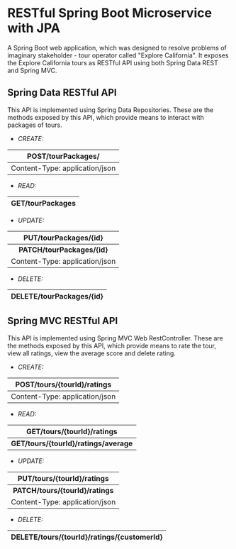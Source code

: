 # RESTful Spring Boot Microservice with JPA

A Spring Boot web application, which was designed 
to resolve problems of imaginary stakeholder -
tour operator called "Explore California". 
It exposes the Explore California tours as RESTful API using 
both Spring Data REST and Spring MVC.

## Spring Data RESTful API

This API is implemented using Spring Data Repositories.
These are the methods exposed by this API, 
which provide means to interact with packages 
of tours.
+ *CREATE:*

|     **POST/tourPackages/**     |
|:------------------------------:|
| Content-Type: application/json |
+ *READ:*

| **GET/tourPackages** |
|:--------------------:|
+ *UPDATE:*

| **PUT/tourPackages/{id}** |
|:---:|
| **PATCH/tourPackages/{id}** |
| Content-Type: application/json |
+ *DELETE:*

| **DELETE/tourPackages/{id}** 	|
|:----------------------------:	|
## Spring MVC RESTful API
This API is implemented using Spring MVC Web RestController.
These are the methods exposed by this API, 
which provide means to rate the tour, view all ratings,
view the average score and delete rating.
+ *CREATE:*

| **POST/tours/{tourId}/ratings** |
|:-------------------------------:|
| Content-Type: application/json  |
+ *READ:*

|     **GET/tours/{tourId}/ratings**     |
|:--------------------------------------:|
| **GET/tours/{tourId}/ratings/average** |
+ *UPDATE:*

|  **PUT/tours/{tourId}/ratings**  |
|:--------------------------------:|
| **PATCH/tours/{tourId}/ratings** |
|  Content-Type: application/json  |
+ *DELETE:*

| **DELETE/tours/{tourId}/ratings/{customerId}** |
|:----------------------------------------------:|







